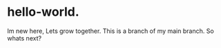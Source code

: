 # hello-world.
Im new here, Lets grow together. 
This is a branch of my main branch.
So whats next?
